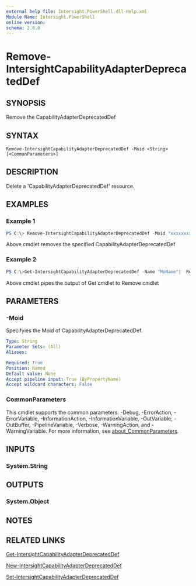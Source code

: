 ```yaml
---
external help file: Intersight.PowerShell.dll-Help.xml
Module Name: Intersight.PowerShell
online version:
schema: 2.0.0
---
```


# Remove-IntersightCapabilityAdapterDeprecatedDef

## SYNOPSIS
Remove the CapabilityAdapterDeprecatedDef

## SYNTAX

```
Remove-IntersightCapabilityAdapterDeprecatedDef -Moid <String> [<CommonParameters>]
```

## DESCRIPTION
Delete a &apos;CapabilityAdapterDeprecatedDef&apos; resource.

## EXAMPLES

### Example 1
```powershell
PS C:\> Remove-IntersightCapabilityAdapterDeprecatedDef -Moid "xxxxxxxxxxxxxxxxxxxxxxxxxxx"
```
Above cmdlet removes the specified CapabilityAdapterDeprecatedDef 

### Example 2
```powershell
PS C:\>Get-IntersightCapabilityAdapterDeprecatedDef -Name "MoName"|  Remove-IntersightCapabilityAdapterDeprecatedDef
```
Above cmdlet pipes the output of Get cmdlet to Remove cmdlet

## PARAMETERS

### -Moid
Specifyies the Moid of CapabilityAdapterDeprecatedDef.

```yaml
Type: String
Parameter Sets: (All)
Aliases:

Required: True
Position: Named
Default value: None
Accept pipeline input: True (ByPropertyName)
Accept wildcard characters: False
```

### CommonParameters
This cmdlet supports the common parameters: -Debug, -ErrorAction, -ErrorVariable, -InformationAction, -InformationVariable, -OutVariable, -OutBuffer, -PipelineVariable, -Verbose, -WarningAction, and -WarningVariable. For more information, see [about_CommonParameters](http://go.microsoft.com/fwlink/?LinkID=113216).

## INPUTS

### System.String

## OUTPUTS

### System.Object
## NOTES

## RELATED LINKS

[Get-IntersightCapabilityAdapterDeprecatedDef](./Get-IntersightCapabilityAdapterDeprecatedDef.md)

[New-IntersightCapabilityAdapterDeprecatedDef](./New-IntersightCapabilityAdapterDeprecatedDef.md)

[Set-IntersightCapabilityAdapterDeprecatedDef](./Set-IntersightCapabilityAdapterDeprecatedDef.md)

